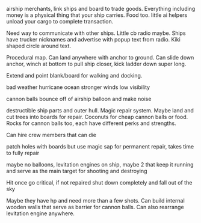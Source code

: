 airship merchants, link ships and board to trade goods. Everything including money is a physical thing that your ship carries. Food too. little ai helpers unload your cargo to complete transaction.  
  
Need way to communicate with other ships. Little cb radio maybe. Ships have trucker nicknames and advertise with popup text from radio. Kiki shaped circle around text.  
  
Procedural map. Can land anywhere with anchor to ground. Can slide down anchor, winch at bottom to pull ship closer, kick ladder down super long.  
  
Extend and point blank/board for walking and docking.  
  
bad weather hurricane ocean stronger winds low visibility  
  
cannon balls bounce off of airship balloon and make noise  
  
destructible ship parts and outer hull. Magic repair system. Maybe land and cut trees into boards for repair. Coconuts for cheap cannon balls or food. Rocks for cannon balls too, each have different perks and strengths.  
  
Can hire crew members that can die  
  
patch holes with boards but use magic sap for permanent repair, takes time to fully repair


maybe no balloons, levitation engines on ship, maybe 2 that keep it running and serve as the main target for shooting and destroying  
  
Hit once go critical, if not repaired shut down completely and fall out of the sky  
  
Maybe they have hp and need more than a few shots. Can build internal wooden walls that serve as barrier for cannon balls. Can also rearrange levitation engine anywhere.